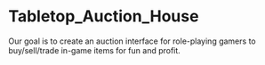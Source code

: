 # Tabletop_Auction_House

Our goal is to create an auction interface for role-playing gamers to buy/sell/trade in-game items for fun and profit.
